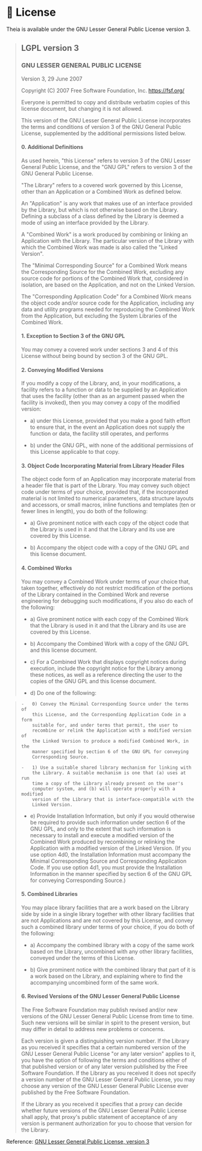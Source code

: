 # 📃 License

Theia is available under the GNU Lesser General Public License version 3.

> ## LGPL version 3
>
> ### GNU LESSER GENERAL PUBLIC LICENSE
>
> Version 3, 29 June 2007
>
> Copyright (C) 2007 Free Software Foundation, Inc.
> <https://fsf.org/>
>
> Everyone is permitted to copy and distribute verbatim copies of this
> license document, but changing it is not allowed.
>
> This version of the GNU Lesser General Public License incorporates the
> terms and conditions of version 3 of the GNU General Public License,
> supplemented by the additional permissions listed below.
>
> #### 0. Additional Definitions
>
> As used herein, "this License" refers to version 3 of the GNU Lesser
> General Public License, and the "GNU GPL" refers to version 3 of the
> GNU General Public License.
>
> "The Library" refers to a covered work governed by this License, other
> than an Application or a Combined Work as defined below.
>
> An "Application" is any work that makes use of an interface provided
> by the Library, but which is not otherwise based on the Library.
> Defining a subclass of a class defined by the Library is deemed a mode
> of using an interface provided by the Library.
>
> A "Combined Work" is a work produced by combining or linking an
> Application with the Library. The particular version of the Library
> with which the Combined Work was made is also called the "Linked
> Version".
>
> The "Minimal Corresponding Source" for a Combined Work means the
> Corresponding Source for the Combined Work, excluding any source code
> for portions of the Combined Work that, considered in isolation, are
> based on the Application, and not on the Linked Version.
>
> The "Corresponding Application Code" for a Combined Work means the
> object code and/or source code for the Application, including any data
> and utility programs needed for reproducing the Combined Work from the
> Application, but excluding the System Libraries of the Combined Work.
>
> #### 1. Exception to Section 3 of the GNU GPL
>
> You may convey a covered work under sections 3 and 4 of this License
> without being bound by section 3 of the GNU GPL.
>
> #### 2. Conveying Modified Versions
>
> If you modify a copy of the Library, and, in your modifications, a
> facility refers to a function or data to be supplied by an Application
> that uses the facility (other than as an argument passed when the
> facility is invoked), then you may convey a copy of the modified
> version:
>
> -   a) under this License, provided that you make a good faith effort
>     to ensure that, in the event an Application does not supply the
>     function or data, the facility still operates, and performs
>
> -   b) under the GNU GPL, with none of the additional permissions of
>     this License applicable to that copy.
>
> #### 3. Object Code Incorporating Material from Library Header Files
>
> The object code form of an Application may incorporate material from a
> header file that is part of the Library. You may convey such object
> code under terms of your choice, provided that, if the incorporated
> material is not limited to numerical parameters, data structure
> layouts and accessors, or small macros, inline functions and templates
> (ten or fewer lines in length), you do both of the following:
>
> -   a) Give prominent notice with each copy of the object code that
>     the Library is used in it and that the Library and its use are
>     covered by this License.
>
> -   b) Accompany the object code with a copy of the GNU GPL and this
>     license document.
>
> #### 4. Combined Works
>
> You may convey a Combined Work under terms of your choice that, taken
> together, effectively do not restrict modification of the portions of
> the Library contained in the Combined Work and reverse engineering for
> debugging such modifications, if you also do each of the following:
>
> -   a) Give prominent notice with each copy of the Combined Work that
>     the Library is used in it and that the Library and its use are
>     covered by this License.
>
> -   b) Accompany the Combined Work with a copy of the GNU GPL and this
>     license document.
>
> -   c) For a Combined Work that displays copyright notices during
>     execution, include the copyright notice for the Library among
>     these notices, as well as a reference directing the user to the
>     copies of the GNU GPL and this license document.
>
> -   d) Do one of the following:

>     -   0) Convey the Minimal Corresponding Source under the terms of
>         this License, and the Corresponding Application Code in a form
>         suitable for, and under terms that permit, the user to
>         recombine or relink the Application with a modified version of
>         the Linked Version to produce a modified Combined Work, in the
>         manner specified by section 6 of the GNU GPL for conveying
>         Corresponding Source.
>
>     -   1) Use a suitable shared library mechanism for linking with
>         the Library. A suitable mechanism is one that (a) uses at run
>         time a copy of the Library already present on the user's
>         computer system, and (b) will operate properly with a modified
>         version of the Library that is interface-compatible with the
>         Linked Version.
>
> -   e) Provide Installation Information, but only if you would
>     otherwise be required to provide such information under section 6
>     of the GNU GPL, and only to the extent that such information is
>     necessary to install and execute a modified version of the
>     Combined Work produced by recombining or relinking the Application
>     with a modified version of the Linked Version. (If you use option
>     4d0, the Installation Information must accompany the Minimal
>     Corresponding Source and Corresponding Application Code. If you
>     use option 4d1, you must provide the Installation Information in
>     the manner specified by section 6 of the GNU GPL for conveying
>     Corresponding Source.)
>
> #### 5. Combined Libraries
>
> You may place library facilities that are a work based on the Library
> side by side in a single library together with other library
> facilities that are not Applications and are not covered by this
> License, and convey such a combined library under terms of your
> choice, if you do both of the following:
>
> -   a) Accompany the combined library with a copy of the same work
>     based on the Library, uncombined with any other library
>     facilities, conveyed under the terms of this License.
>
> -   b) Give prominent notice with the combined library that part of it
>     is a work based on the Library, and explaining where to find the
>     accompanying uncombined form of the same work.
>
> #### 6. Revised Versions of the GNU Lesser General Public License
>
> The Free Software Foundation may publish revised and/or new versions
> of the GNU Lesser General Public License from time to time. Such new
> versions will be similar in spirit to the present version, but may
> differ in detail to address new problems or concerns.
>
> Each version is given a distinguishing version number. If the Library
> as you received it specifies that a certain numbered version of the
> GNU Lesser General Public License "or any later version" applies to
> it, you have the option of following the terms and conditions either
> of that published version or of any later version published by the
> Free Software Foundation. If the Library as you received it does not
> specify a version number of the GNU Lesser General Public License, you
> may choose any version of the GNU Lesser General Public License ever
> published by the Free Software Foundation.
>
> If the Library as you received it specifies that a proxy can decide
> whether future versions of the GNU Lesser General Public License shall
> apply, that proxy's public statement of acceptance of any version is
> permanent authorization for you to choose that version for the
> Library.

Reference:
[GNU Lesser General Public License, version 3](http://www.gnu.org/licenses/lgpl-3.0.html)
